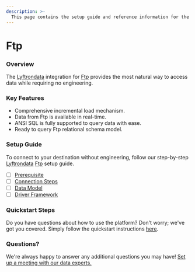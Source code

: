 ```yaml
---
description: >-
  This page contains the setup guide and reference information for the Ftp source connector.
---
```


# Ftp

### Overview

The [Lyftrondata](https://www.lyftrondata.com/) integration for [Ftp](None) provides the most natural way to access data while requiring no engineering.

### Key Features

* Comprehensive incremental load mechanism.
* Data from Ftp is available in real-time.&#x20;
* ANSI SQL is fully supported to query data with ease.
* Ready to query Ftp relational schema model.

### Setup Guide

To connect to your destination without engineering, follow our step-by-step [Lyftrondata](https://www.lyftrondata.com/)  [Ftp](None) setup guide.

* [ ] [Prerequisite](prerequisite.md)
* [ ] [Connection Steps](connection-steps.md)
* [ ] [Data Model](data-model/erd.md)
* [ ] [Driver Framework](driver-framework/)

### Quickstart Steps

Do you have questions about how to use the platform? Don't worry; we've got you covered. Simply follow the quickstart instructions [here](../README.md).

### Questions? <a href="#questions" id="questions"></a>

We're always happy to answer any additional questions you may have! [Set up a meeting with our data experts.](https://www.lyftrondata.com/book-a-meeting/)

